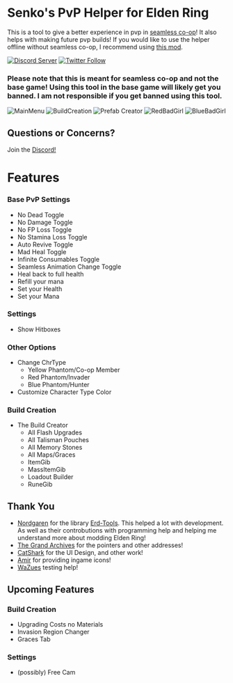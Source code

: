 # Senko's PvP Helper for Elden Ring

This is a tool to give a better experience in pvp in [seamless co-op](https://www.nexusmods.com/eldenring/mods/510)! It also helps with making future pvp builds! If you would like to use the helper offline without seamless co-op, I recommend using [this mod](https://www.nexusmods.com/eldenring/mods/90).

[![Discord Server](https://img.shields.io/discord/1123789049728090122?style=plastic&label=Discord&color=purple)](https://discord.gg/VmyGAS24Gf) [![Twitter Follow](https://img.shields.io/twitter/follow/SenkoPur?style=social&labelColor=%23a200ed&color=%23000000)](https://twitter.com/intent/follow?original_referer=https%3A%2F%2Fgithub.com%2FItsSenko&screen_name=SenkoPur)

### Please note that this is meant for seamless co-op and not the base game! Using this tool in the base game will likely get you banned. I am not responsible if you get banned using this tool.
![MainMenu](https://i.imgur.com/0JQEQYV.png)
![BuildCreation](https://i.imgur.com/vHvECEp.png) ![Prefab Creator](https://i.imgur.com/zaYUSl9.png)
![RedBadGirl](https://i.imgur.com/KscBzaS.png) ![BlueBadGirl](https://i.imgur.com/v4fDnZ2.png)

## Questions or Concerns?
Join the [Discord!](https://discord.com/invite/VmyGAS24Gf)

# Features
### Base PvP Settings
- No Dead Toggle
- No Damage Toggle
- No FP Loss Toggle
- No Stamina Loss Toggle
- Auto Revive Toggle
- Mad Heal Toggle
- Infinite Consumables Toggle
- Seamless Animation Change Toggle
- Heal back to full health
- Refill your mana
- Set your Health
- Set your Mana
### Settings
- Show Hitboxes
### Other Options
- Change ChrType
  - Yellow Phantom/Co-op Member
  - Red Phantom/Invader
  - Blue Phantom/Hunter
- Customize Character Type Color
### Build Creation
- The Build Creator
   - All Flash Upgrades
   - All Talisman Pouches
   - All Memory Stones
   - All Maps/Graces
   - ItemGib
   - MassItemGib
   - Loadout Builder
   - RuneGib

## Thank You
- [Nordgaren](https://github.com/Nordgaren) for the library [Erd-Tools](https://github.com/Nordgaren/Erd-Tools). This helped a lot with development. As well as their controbutions with programming help and helping me understand more about modding Elden Ring!
- [The Grand Archives](https://github.com/The-Grand-Archives/Elden-Ring-CT-TGA) for the pointers and other addresses!
- [CatShark](https://github.com/CatSharkShin) for the UI Design, and other work!
- [Amir](https://www.youtube.com/@Amir0) for providing ingame icons!
- [WaZues](https://www.youtube.com/@WaZeusPvP) testing help!

## Upcoming Features
### Build Creation
- Upgrading Costs no Materials
- Invasion Region Changer
- Graces Tab

### Settings
- (possibly) Free Cam


